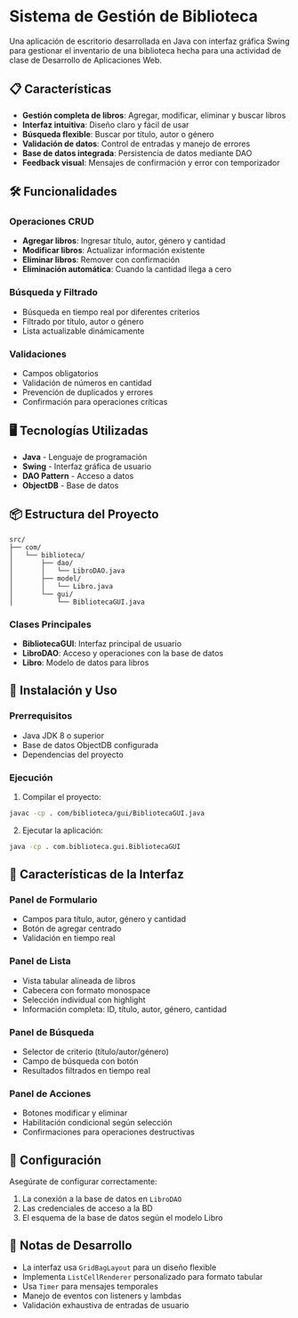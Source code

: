 # Sistema de Gestión de Biblioteca

Una aplicación de escritorio desarrollada en Java con interfaz gráfica Swing para gestionar el inventario de una biblioteca hecha para una actividad de clase de Desarrollo de Aplicaciones Web.

## 📋 Características

- **Gestión completa de libros**: Agregar, modificar, eliminar y buscar libros
- **Interfaz intuitiva**: Diseño claro y fácil de usar
- **Búsqueda flexible**: Buscar por título, autor o género
- **Validación de datos**: Control de entradas y manejo de errores
- **Base de datos integrada**: Persistencia de datos mediante DAO
- **Feedback visual**: Mensajes de confirmación y error con temporizador

## 🛠️ Funcionalidades

### Operaciones CRUD
- **Agregar libros**: Ingresar título, autor, género y cantidad
- **Modificar libros**: Actualizar información existente
- **Eliminar libros**: Remover con confirmación
- **Eliminación automática**: Cuando la cantidad llega a cero

### Búsqueda y Filtrado
- Búsqueda en tiempo real por diferentes criterios
- Filtrado por título, autor o género
- Lista actualizable dinámicamente

### Validaciones
- Campos obligatorios
- Validación de números en cantidad
- Prevención de duplicados y errores
- Confirmación para operaciones críticas

## 🖥️ Tecnologías Utilizadas

- **Java** - Lenguaje de programación
- **Swing** - Interfaz gráfica de usuario
- **DAO Pattern** - Acceso a datos
- **ObjectDB** - Base de datos 

## 📦 Estructura del Proyecto

```
src/
├── com/
│   └── biblioteca/
│       ├── dao/
│       │   └── LibroDAO.java
│       ├── model/
│       │   └── Libro.java
│       └── gui/
│           └── BibliotecaGUI.java
```

### Clases Principales

- **BibliotecaGUI**: Interfaz principal de usuario
- **LibroDAO**: Acceso y operaciones con la base de datos
- **Libro**: Modelo de datos para libros

## 🚀 Instalación y Uso

### Prerrequisitos
- Java JDK 8 o superior
- Base de datos ObjectDB configurada
- Dependencias del proyecto

### Ejecución
1. Compilar el proyecto:
```bash
javac -cp . com/biblioteca/gui/BibliotecaGUI.java
```

2. Ejecutar la aplicación:
```bash
java -cp . com.biblioteca.gui.BibliotecaGUI
```

## 🎯 Características de la Interfaz

### Panel de Formulario
- Campos para título, autor, género y cantidad
- Botón de agregar centrado
- Validación en tiempo real

### Panel de Lista
- Vista tabular alineada de libros
- Cabecera con formato monospace
- Selección individual con highlight
- Información completa: ID, título, autor, género, cantidad

### Panel de Búsqueda
- Selector de criterio (título/autor/género)
- Campo de búsqueda con botón
- Resultados filtrados en tiempo real

### Panel de Acciones
- Botones modificar y eliminar
- Habilitación condicional según selección
- Confirmaciones para operaciones destructivas

## 🔧 Configuración

Asegúrate de configurar correctamente:
1. La conexión a la base de datos en `LibroDAO`
2. Las credenciales de acceso a la BD
3. El esquema de la base de datos según el modelo Libro

## 📝 Notas de Desarrollo

- La interfaz usa `GridBagLayout` para un diseño flexible
- Implementa `ListCellRenderer` personalizado para formato tabular
- Usa `Timer` para mensajes temporales
- Manejo de eventos con listeners y lambdas
- Validación exhaustiva de entradas de usuario
